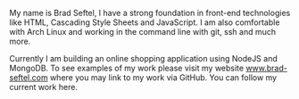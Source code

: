My name is Brad Seftel, I have  a strong foundation in  front-end technologies like HTML, Cascading Style Sheets and JavaScript. I am also comfortable with Arch Linux and working in the command line with git, ssh and much more.

Currently I am building an online shopping application using NodeJS and MongoDB. To see examples of my work please visit my website www.brad-seftel.com where you may link to my work via GitHub. You can follow my current work here. 

<!---
bradseftel/bradseftel is a ✨ special ✨ repository because its `README.md` (this file) appears on your GitHub profile.
You can click the Preview link to take a look at your changes.
--->
